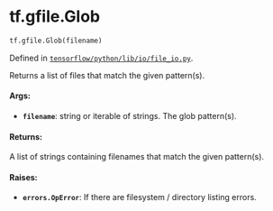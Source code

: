 <div itemscope itemtype="http://developers.google.com/ReferenceObject">
<meta itemprop="name" content="tf.gfile.Glob" />
<meta itemprop="path" content="Stable" />
</div>

# tf.gfile.Glob

``` python
tf.gfile.Glob(filename)
```



Defined in [`tensorflow/python/lib/io/file_io.py`](https://www.tensorflow.org/code/tensorflow/python/lib/io/file_io.py).

Returns a list of files that match the given pattern(s).

#### Args:

* <b>`filename`</b>: string or iterable of strings. The glob pattern(s).


#### Returns:

A list of strings containing filenames that match the given pattern(s).


#### Raises:

* <b>`errors.OpError`</b>: If there are filesystem / directory listing errors.